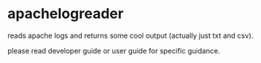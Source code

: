 # apachelogreader
reads apache logs and returns some cool output (actually just txt and csv).

please read developer guide or user guide for specific guidance.
